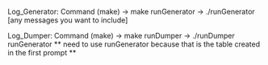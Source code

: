 Log_Generator:
Command (make) -> make runGenerator
-> ./runGenerator [any messages you want to include]

Log_Dumper:
Command (make) -> make runDumper
-> ./runDumper runGenerator
** need to use runGenerator because that is the table created in the first prompt **
